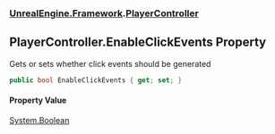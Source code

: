 ### [UnrealEngine.Framework](./UnrealEngine-Framework.md 'UnrealEngine.Framework').[PlayerController](./PlayerController.md 'UnrealEngine.Framework.PlayerController')
## PlayerController.EnableClickEvents Property
Gets or sets whether click events should be generated  
```csharp
public bool EnableClickEvents { get; set; }
```
#### Property Value
[System.Boolean](https://docs.microsoft.com/en-us/dotnet/api/System.Boolean 'System.Boolean')  

